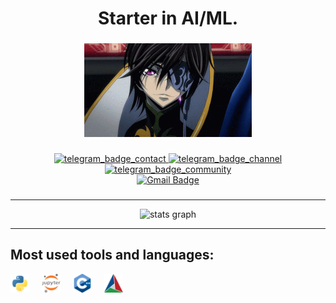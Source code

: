 <h1 align="center">Starter in AI/ML.</h1>

###

<div align="center">
  <img height="150" src="https://github.com/uylag/uylag/blob/main/github1.gif" />
</div>

###

<div align="center">
  <a href="https://t.me/uylag" target="_blank">
    <img src="https://img.shields.io/badge/Telegram-2CA5E0?logo=telegram&logoColor=white&label=Contact" alt="telegram_badge_contact" />
  </a>
  <a href="https://t.me/falsebinary" target="_blank">
    <img src="https://img.shields.io/badge/Telegram-2CA5E0?logo=telegram&logoColor=white&label=Channel" alt="telegram_badge_channel" />
  </a>
  <a href="https://t.me/xyonrad" target="_blank">
    <img src="https://img.shields.io/badge/Telegram-2CA5E0?logo=telegram&logoColor=white&label=Community" alt="telegram_badge_community" />
  </a> <br>
  <a href="mailto:uylags@gmail.com">
    <img src="https://img.shields.io/badge/Gmail-D14836?logo=gmail&logoColor=white&label=email%20me" alt="Gmail Badge" />
  </a>
</div>

###

___

<div align="center">
  <img src="https://github-readme-stats.vercel.app/api?username=uylag&hide_title=false&hide_rank=false&show_icons=true&include_all_commits=true&count_private=true&disable_animations=false&theme=github_light&locale=en&hide_border=false" height="150" alt="stats graph"  />
</div>

___

###

<h2>Most used tools and languages:</h2>

<div align="left">
  <img src="https://github.com/devicons/devicon/blob/v2.17.0/icons/python/python-original.svg" height="30" />
  <img width="12" />
  <img src="https://github.com/devicons/devicon/blob/v2.17.0/icons/jupyter/jupyter-original-wordmark.svg" height="30" />
  <img width="12" />
  <img src="https://github.com/devicons/devicon/blob/v2.17.0/icons/cplusplus/cplusplus-original.svg" height="30" />
  <img width="12" />
  <img src="https://github.com/devicons/devicon/blob/v2.17.0/icons/cmake/cmake-original.svg" height="30" />
</div>
